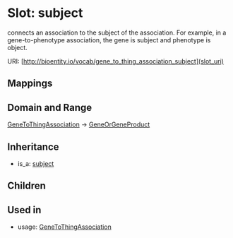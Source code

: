 # Slot: subject


connects an association to the subject of the association. For example, in a gene-to-phenotype association, the gene is subject and phenotype is object.

URI: [http://bioentity.io/vocab/gene_to_thing_association_subject](slot_uri)
## Mappings

## Domain and Range

[GeneToThingAssociation](GeneToThingAssociation.md) -> [GeneOrGeneProduct](GeneOrGeneProduct.md)
## Inheritance

 *  is_a: [subject](subject.md)
## Children

## Used in

 *  usage: [GeneToThingAssociation](GeneToThingAssociation.md)
